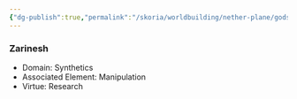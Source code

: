 ```yaml
---
{"dg-publish":true,"permalink":"/skoria/worldbuilding/nether-plane/gods/zarinesh/","noteIcon":"Deity","created":"2023-05-19T20:33:40.018+02:00","updated":"2023-05-21T23:29:44.981+02:00"}
---
```


### Zarinesh
- Domain: Synthetics
- Associated Element: Manipulation
- Virtue: Research 